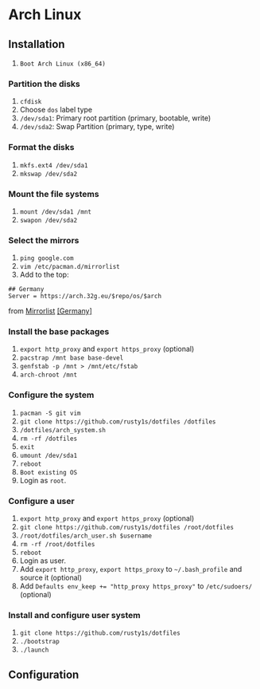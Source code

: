# Arch Linux

## Installation

1. `Boot Arch Linux (x86_64)`

### Partition the disks

1. `cfdisk`
1. Choose `dos` label type
1. `/dev/sda1`: Primary root partition (primary, bootable, write)
1. `/dev/sda2`: Swap Partition (primary, type, write)

### Format the disks

1. `mkfs.ext4 /dev/sda1`
1. `mkswap /dev/sda2`

### Mount the file systems

1. `mount /dev/sda1 /mnt`
1. `swapon /dev/sda2`

### Select the mirrors

1. `ping google.com`
1. `vim /etc/pacman.d/mirrorlist`
1. Add to the top:
```
## Germany
Server = https://arch.32g.eu/$repo/os/$arch
```
from [Mirrorlist](https://www.archlinux.org/mirrorlist/) [[Germany]](https://www.archlinux.org/mirrorlist/?country=DE&protocol=http&protocol=https&ip_version=4)

### Install the base packages

1. `export http_proxy` and `export https_proxy` (optional)
1. `pacstrap /mnt base base-devel`
1. `genfstab -p /mnt > /mnt/etc/fstab`
1. `arch-chroot /mnt`

### Configure the system

1. `pacman -S git vim`
1. `git clone https://github.com/rusty1s/dotfiles /dotfiles`
1. `/dotfiles/arch_system.sh`
1. `rm -rf /dotfiles`
1. `exit`
1. `umount /dev/sda1`
1. `reboot`
1. `Boot existing OS`
1. Login as `root`.

### Configure a user

1. `export http_proxy` and `export https_proxy` (optional)
1. `git clone https://github.com/rusty1s/dotfiles /root/dotfiles`
1. `/root/dotfiles/arch_user.sh $username`
1. `rm -rf /root/dotfiles`
1. `reboot`
1. Login as user.
1. Add `export http_proxy`, `export https_proxy` to `~/.bash_profile` and source it (optional)
1. Add `Defaults env_keep += "http_proxy https_proxy"` to `/etc/sudoers/` (optional)

### Install and configure user system

1. `git clone https://github.com/rusty1s/dotfiles`
1. `./bootstrap`
1. `./launch`

## Configuration
